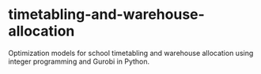 # timetabling-and-warehouse-allocation
Optimization models for school timetabling and warehouse allocation using integer programming and Gurobi in Python.
